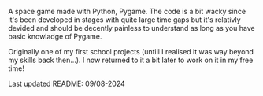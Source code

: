 A space game made with Python, Pygame. 
The code is a bit wacky since it's been developed in stages with quite large time gaps but it's relativly devided and should be decently painless to understand as long as you have basic knowladge of Pygame.

Originally one of my first school projects (untill I realised it was way beyond my skills back then...). I now returned to it a bit later to work on it in my free time!


Last updated README: 09/08-2024 
